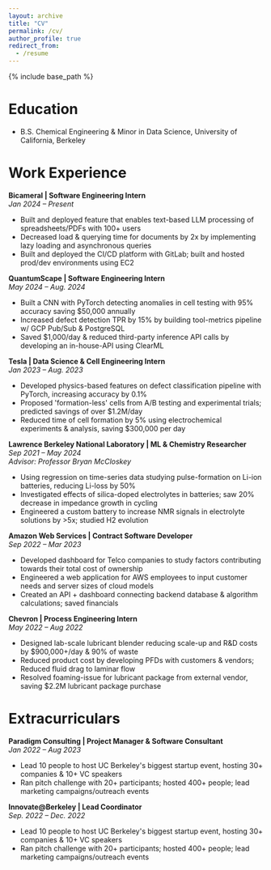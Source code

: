 ```yaml
---
layout: archive
title: "CV"
permalink: /cv/
author_profile: true
redirect_from:
  - /resume
---
```


{% include base_path %}

Education
======
* B.S. Chemical Engineering & Minor in Data Science, University of California, Berkeley

Work Experience
======
**Bicameral | Software Engineering Intern**  
*Jan 2024 – Present*  
  * Built and deployed feature that enables text-based LLM processing of spreadsheets/PDFs with 100+ users
  * Decreased load & querying time for documents by 2x by implementing lazy loading and asynchronous queries
  * Built and deployed the CI/CD platform with GitLab; built and hosted prod/dev environments using EC2

**QuantumScape | Software Engineering Intern**  
*May 2024 – Aug. 2024*  
  * Built a CNN with PyTorch detecting anomalies in cell testing with 95% accuracy saving $50,000 annually
  * Increased defect detection TPR by 15% by building tool-metrics pipeline w/ GCP Pub/Sub & PostgreSQL
  * Saved $1,000/day & reduced third-party inference API calls by developing an in-house-API using ClearML

**Tesla | Data Science & Cell Engineering Intern**  
*Jan 2023 – Aug. 2023*  
  * Developed physics-based features on defect classification pipeline with PyTorch, increasing accuracy by 0.1%
  * Proposed 'formation-less' cells from A/B testing and experimental trials; predicted savings of over $1.2M/day
  * Reduced time of cell formation by 5% using electrochemical experiments & analysis, saving $300,000 per day

**Lawrence Berkeley National Laboratory | ML & Chemistry Researcher**  
*Sep 2021 – May 2024*  
*Advisor: Professor Bryan McCloskey*  
  * Using regression on time-series data studying pulse-formation on Li-ion batteries, reducing Li-loss by 50%
  * Investigated effects of silica-doped electrolytes in batteries; saw 20% decrease in impedance growth in cycling
  * Engineered a custom battery to increase NMR signals in electrolyte solutions by >5x; studied H2 evolution

**Amazon Web Services | Contract Software Developer**  
*Sep 2022 – Mar 2023*  
  * Developed dashboard for Telco companies to study factors contributing towards their total cost of ownership
  * Engineered a web application for AWS employees to input customer needs and server sizes of cloud models
  * Created an API + dashboard connecting backend database & algorithm calculations; saved financials

**Chevron | Process Engineering Intern**  
*May 2022 – Aug 2022*  
  * Designed lab-scale lubricant blender reducing scale-up and R&D costs by $900,000+/day & 90% of waste
  * Reduced product cost by developing PFDs with customers & vendors; Reduced fluid drag to laminar flow
  * Resolved foaming-issue for lubricant package from external vendor, saving $2.2M lubricant package purchase

Extracurriculars
======
**Paradigm Consulting | Project Manager & Software Consultant**  
*Jan 2022 – Aug 2023*  
  * Lead 10 people to host UC Berkeley's biggest startup event, hosting 30+ companies & 10+ VC speakers
  * Ran pitch challenge with 20+ participants; hosted 400+ people; lead marketing campaigns/outreach events

**Innovate@Berkeley | Lead Coordinator**  
*Sep. 2022 – Dec. 2022*  
  * Lead 10 people to host UC Berkeley's biggest startup event, hosting 30+ companies & 10+ VC speakers
  * Ran pitch challenge with 20+ participants; hosted 400+ people; lead marketing campaigns/outreach events